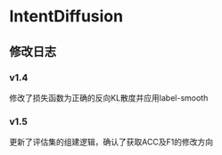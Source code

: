 # IntentDiffusion
## 修改日志
### v1.4
修改了损失函数为正确的反向KL散度并应用label-smooth
### v1.5
更新了评估集的组建逻辑，确认了获取ACC及F1的修改方向